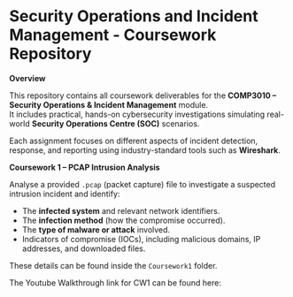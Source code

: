 # Security Operations and Incident Management - Coursework Repository

**Overview**

This repository contains all coursework deliverables for the **COMP3010 – Security Operations & Incident Management** module.  
It includes practical, hands-on cybersecurity investigations simulating real-world **Security Operations Centre (SOC)** scenarios.

Each assignment focuses on different aspects of incident detection, response, and reporting using industry-standard tools such as **Wireshark**.

**Coursework 1 – PCAP Intrusion Analysis**

Analyse a provided `.pcap` (packet capture) file to investigate a suspected intrusion incident and identify:  
- The **infected system** and relevant network identifiers.
- The **infection method** (how the compromise occurred).
- The **type of malware or attack** involved.
- Indicators of compromise (IOCs), including malicious domains, IP addresses, and downloaded files.


These details can be found inside the `Coursework1` folder.

The Youtube Walkthrough link for CW1 can be found here: 

